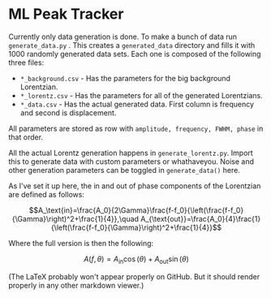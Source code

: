 # ML Peak Tracker

Currently only data generation is done. To make a bunch of data run `generate_data.py` . This creates a `generated_data` directory and fills it with 1000 randomly generated data sets. Each one is composed of the following three files:

- `*_background.csv` - Has the parameters for the big background Lorentzian.
- `*_lorentz.csv` - Has the parameters for all of the generated Lorentzians.
- `*_data.csv` - Has the actual generated data. First column is frequency and second is displacement.

All parameters are stored as row with `amplitude, frequency, FWHM, phase` in that order.

All the actual Lorentz generation happens in `generate_lorentz.py`. Import this to generate data with custom parameters or whathaveyou. Noise and other generation parameters can be toggled in `generate_data()` here.

As I've set it up here, the in and out of phase components of the Lorentzian are defined as follows:

$$A_\text{in}=\frac{A_0}{2\Gamma}\frac{f-f_0}{\left(\frac{f-f_0}{\Gamma}\right)^2+\frac{1}{4}},\quad A_{\text{out}}=\frac{A_0}{4}\frac{1}{\left(\frac{f-f_0}{\Gamma}\right)^2+\frac{1}{4}}$$ 

Where the full version is then the following:

$$A(f,\theta)=A_\text{in}\cos(\theta)+A_\text{out}\sin(\theta)$$

(The LaTeX probably won't appear properly on GitHub. But it should render properly in any other markdown viewer.)